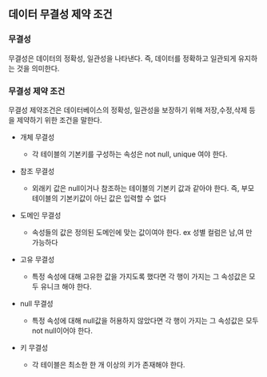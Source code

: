 ## 데이터 무결성 제약 조건

### 무결성
무결성은 데이터의 정확성, 일관성을 나타낸다. 즉, 데이터를 정확하고 일관되게 유지하는 것을 의미한다.

### 무결성 제약 조건

무결성 제약조건은 데이터베이스의 정확성, 일관성을 보장하기 위해 저장,수정,삭제 등을 제약하기 위한 조건을 말한다.

- 개체 무결성
    - 각 테이블의 기본키를 구성하는 속성은 not null, unique 여야 한다.

- 참조 무결성
    - 외래키 값은 null이거나 참조하는 테이블의 기본키 값과 같아야 한다. 즉, 부모 테이블의 기본키값이 아닌 값은 입력할 수 없다

- 도메인 무결성
    - 속성들의 값은 정의된 도메인에 맞는 값이여야 한다. ex 성별 컬럼은 남,여 만 가능하다

- 고유 무결성
    - 특정 속성에 대해 고유한 값을 가지도록 했다면 각 행이 가지는 그 속성값은 모두 유니크 해야 한다.

- null 무결성
    - 특정 속성에 대해 null값을 허용하지 않았다면 각 행이 가지는 그 속성값은 모두 not null이어야 한다.

- 키 무결성
    - 각 테이블은 최소한 한 개 이상의 키가 존재해야 한다.